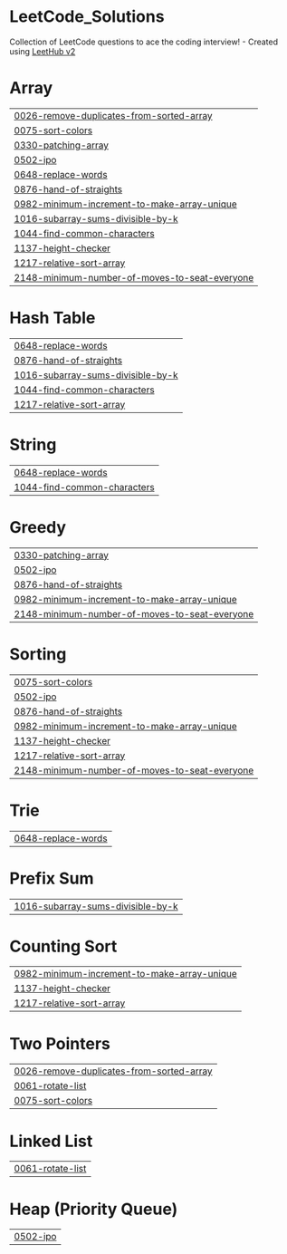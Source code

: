 # LeetCode_Solutions
Collection of LeetCode questions to ace the coding interview! - Created using [LeetHub v2](https://github.com/arunbhardwaj/LeetHub-2.0)


# Array
|  |
| ------- |
| [0026-remove-duplicates-from-sorted-array](https://github.com/Navoren/LeetCode_Solutions/tree/master/0026-remove-duplicates-from-sorted-array) |
| [0075-sort-colors](https://github.com/Navoren/LeetCode_Solutions/tree/master/0075-sort-colors) |
| [0330-patching-array](https://github.com/Navoren/LeetCode_Solutions/tree/master/0330-patching-array) |
| [0502-ipo](https://github.com/Navoren/LeetCode_Solutions/tree/master/0502-ipo) |
| [0648-replace-words](https://github.com/Navoren/LeetCode_Solutions/tree/master/0648-replace-words) |
| [0876-hand-of-straights](https://github.com/Navoren/LeetCode_Solutions/tree/master/0876-hand-of-straights) |
| [0982-minimum-increment-to-make-array-unique](https://github.com/Navoren/LeetCode_Solutions/tree/master/0982-minimum-increment-to-make-array-unique) |
| [1016-subarray-sums-divisible-by-k](https://github.com/Navoren/LeetCode_Solutions/tree/master/1016-subarray-sums-divisible-by-k) |
| [1044-find-common-characters](https://github.com/Navoren/LeetCode_Solutions/tree/master/1044-find-common-characters) |
| [1137-height-checker](https://github.com/Navoren/LeetCode_Solutions/tree/master/1137-height-checker) |
| [1217-relative-sort-array](https://github.com/Navoren/LeetCode_Solutions/tree/master/1217-relative-sort-array) |
| [2148-minimum-number-of-moves-to-seat-everyone](https://github.com/Navoren/LeetCode_Solutions/tree/master/2148-minimum-number-of-moves-to-seat-everyone) |
# Hash Table
|  |
| ------- |
| [0648-replace-words](https://github.com/Navoren/LeetCode_Solutions/tree/master/0648-replace-words) |
| [0876-hand-of-straights](https://github.com/Navoren/LeetCode_Solutions/tree/master/0876-hand-of-straights) |
| [1016-subarray-sums-divisible-by-k](https://github.com/Navoren/LeetCode_Solutions/tree/master/1016-subarray-sums-divisible-by-k) |
| [1044-find-common-characters](https://github.com/Navoren/LeetCode_Solutions/tree/master/1044-find-common-characters) |
| [1217-relative-sort-array](https://github.com/Navoren/LeetCode_Solutions/tree/master/1217-relative-sort-array) |
# String
|  |
| ------- |
| [0648-replace-words](https://github.com/Navoren/LeetCode_Solutions/tree/master/0648-replace-words) |
| [1044-find-common-characters](https://github.com/Navoren/LeetCode_Solutions/tree/master/1044-find-common-characters) |
# Greedy
|  |
| ------- |
| [0330-patching-array](https://github.com/Navoren/LeetCode_Solutions/tree/master/0330-patching-array) |
| [0502-ipo](https://github.com/Navoren/LeetCode_Solutions/tree/master/0502-ipo) |
| [0876-hand-of-straights](https://github.com/Navoren/LeetCode_Solutions/tree/master/0876-hand-of-straights) |
| [0982-minimum-increment-to-make-array-unique](https://github.com/Navoren/LeetCode_Solutions/tree/master/0982-minimum-increment-to-make-array-unique) |
| [2148-minimum-number-of-moves-to-seat-everyone](https://github.com/Navoren/LeetCode_Solutions/tree/master/2148-minimum-number-of-moves-to-seat-everyone) |
# Sorting
|  |
| ------- |
| [0075-sort-colors](https://github.com/Navoren/LeetCode_Solutions/tree/master/0075-sort-colors) |
| [0502-ipo](https://github.com/Navoren/LeetCode_Solutions/tree/master/0502-ipo) |
| [0876-hand-of-straights](https://github.com/Navoren/LeetCode_Solutions/tree/master/0876-hand-of-straights) |
| [0982-minimum-increment-to-make-array-unique](https://github.com/Navoren/LeetCode_Solutions/tree/master/0982-minimum-increment-to-make-array-unique) |
| [1137-height-checker](https://github.com/Navoren/LeetCode_Solutions/tree/master/1137-height-checker) |
| [1217-relative-sort-array](https://github.com/Navoren/LeetCode_Solutions/tree/master/1217-relative-sort-array) |
| [2148-minimum-number-of-moves-to-seat-everyone](https://github.com/Navoren/LeetCode_Solutions/tree/master/2148-minimum-number-of-moves-to-seat-everyone) |
# Trie
|  |
| ------- |
| [0648-replace-words](https://github.com/Navoren/LeetCode_Solutions/tree/master/0648-replace-words) |
# Prefix Sum
|  |
| ------- |
| [1016-subarray-sums-divisible-by-k](https://github.com/Navoren/LeetCode_Solutions/tree/master/1016-subarray-sums-divisible-by-k) |
# Counting Sort
|  |
| ------- |
| [0982-minimum-increment-to-make-array-unique](https://github.com/Navoren/LeetCode_Solutions/tree/master/0982-minimum-increment-to-make-array-unique) |
| [1137-height-checker](https://github.com/Navoren/LeetCode_Solutions/tree/master/1137-height-checker) |
| [1217-relative-sort-array](https://github.com/Navoren/LeetCode_Solutions/tree/master/1217-relative-sort-array) |
# Two Pointers
|  |
| ------- |
| [0026-remove-duplicates-from-sorted-array](https://github.com/Navoren/LeetCode_Solutions/tree/master/0026-remove-duplicates-from-sorted-array) |
| [0061-rotate-list](https://github.com/Navoren/LeetCode_Solutions/tree/master/0061-rotate-list) |
| [0075-sort-colors](https://github.com/Navoren/LeetCode_Solutions/tree/master/0075-sort-colors) |
# Linked List
|  |
| ------- |
| [0061-rotate-list](https://github.com/Navoren/LeetCode_Solutions/tree/master/0061-rotate-list) |
# Heap (Priority Queue)
|  |
| ------- |
| [0502-ipo](https://github.com/Navoren/LeetCode_Solutions/tree/master/0502-ipo) |